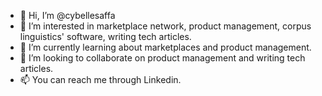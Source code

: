 - 👋 Hi, I’m @cybellesaffa
- 👀 I’m interested in marketplace network, product management, corpus linguistics' software, writing tech articles.
- 🌱 I’m currently learning about marketplaces and product management.
- 💞️ I’m looking to collaborate on product management and writing tech articles.
- 📫 You can reach me through Linkedin.

<!---
cybellesaffa/cybellesaffa is a ✨ special ✨ repository because its `README.md` (this file) appears on your GitHub profile.
You can click the Preview link to take a look at your changes.
--->
